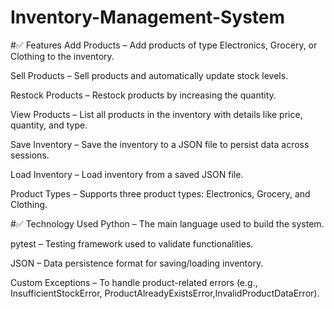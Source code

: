 # Inventory-Management-System

#✅ Features
Add Products – Add products of type Electronics, Grocery, or Clothing to the inventory.

Sell Products – Sell products and automatically update stock levels.

Restock Products – Restock products by increasing the quantity.

View Products – List all products in the inventory with details like price, quantity, and type.

Save Inventory – Save the inventory to a JSON file to persist data across sessions.

Load Inventory – Load inventory from a saved JSON file.

Product Types – Supports three product types: Electronics, Grocery, and Clothing.

#✅ Technology Used
Python – The main language used to build the system.

pytest – Testing framework used to validate functionalities.

JSON – Data persistence format for saving/loading inventory.

Custom Exceptions – To handle product-related errors (e.g., InsufficientStockError, ProductAlreadyExistsError,InvalidProductDataError).
